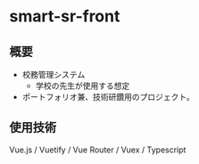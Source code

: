 # smart-sr-front

## 概要

- 校務管理システム
  - 学校の先生が使用する想定
- ポートフォリオ兼、技術研鑽用のプロジェクト。

## 使用技術

Vue.js / Vuetify / Vue Router / Vuex / Typescript
